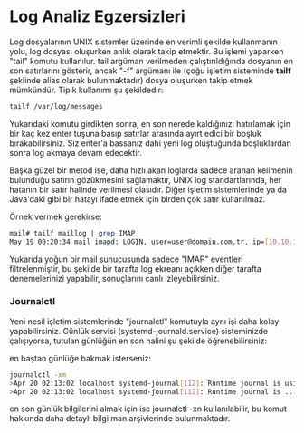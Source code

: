 # Log Analiz Egzersizleri

Log dosyalarının UNIX sistemler üzerinde en verimli şekilde kullanmanın yolu, log dosyası oluşurken anlık olarak takip etmektir. Bu işlemi yaparken "tail" komutu kullanılur. tail argüman verilmeden çalıştırıldığında dosyanın en son satırlarını gösterir, ancak "-f" argümanı ile (çoğu işletim sisteminde **tailf** şeklinde alias olarak bulunmaktadır) dosya oluşurken takip etmek mümkündür. Tipik kullanımı şu şekildedir:

```bash
tailf /var/log/messages
```

Yukarıdaki komutu girdikten sonra, en son nerede kaldığınızı hatırlamak için bir kaç kez enter tuşuna basıp satırlar arasında ayırt edici bir boşluk bırakabilirsiniz. Siz enter'a bassanız dahi yeni log oluştuğunda boşluklardan sonra log akmaya devam edecektir.


Başka güzel bir metod ise, daha hızlı akan loglarda sadece aranan kelimenin bulunduğu satırın gözükmesini sağlamaktır, UNIX log standartlarında, her hatanın bir satır halinde verilmesi olasıdır. Diğer işletim sistemlerinde ya da Java'daki gibi bir hatayı ifade etmek için birden çok satır kullanılmaz. 

Örnek vermek gerekirse:
```bash
mail# tailf maillog | grep IMAP
May 19 00:20:34 mail imapd: LOGIN, user=user@domain.com.tr, ip=[10.10.128.25], port=[58833], protocol=IMAP
```
Yukarıda yoğun bir mail sunucusunda sadece "IMAP" eventleri filtrelenmiştir, bu şekilde bir tarafta log ekreanı açıkken diğer tarafta denemelerinizi yapabilir, sonuçlarını canlı izleyebilirsiniz.


### Journalctl


Yeni nesil işletim sistemlerinde "journalctl" komutuyla aynı işi daha kolay yapabilirsiniz. Günlük servisi (systemd-journald.service) sisteminizde çalışıyorsa, tutulan günlüğün en son halini şu şekilde öğrenebilirsiniz:

en baştan günlüğe bakmak isterseniz:
```bash
journalctl -xm
>Apr 20 02:13:02 localhost systemd-journal[112]: Runtime journal is using 8.0M ...
>Apr 20 02:13:02 localhost systemd-journal[112]: Runtime journal is ...
```

en son günlük bilgilerini almak için ise journalctl -xn kullanılabilir, bu komut hakkında daha detaylı bilgi man arşivlerinde bulunmaktadır.
